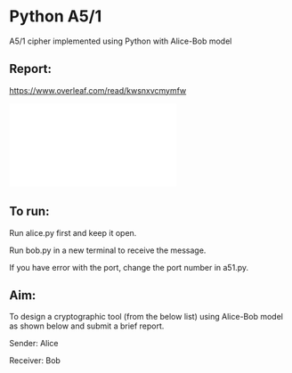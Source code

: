 # Python A5/1
A5/1 cipher implemented using Python with Alice-Bob model

## Report:
https://www.overleaf.com/read/kwsnxvcmymfw

![18BCE7147.pdf](/18BCE7147.pdf)

## To run:
Run alice.py first and keep it open.

Run bob.py in a new terminal to receive the message.

If you have error with the port, change the port number in a51.py.

## Aim:
To design a cryptographic tool (from the below list) using
Alice-Bob model as shown below and submit a brief report.


Sender: Alice

Receiver: Bob
